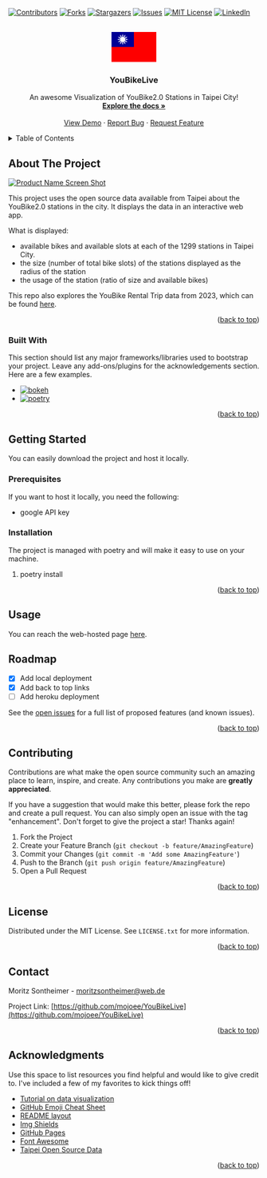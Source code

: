 <!-- Improved compatibility of back to top link: See: https://github.com/mojoee/YouBikeLive/pull/73 -->
<a name="readme-top"></a>
<!--
*** Thanks for checking out the Best-README-Template. If you have a suggestion
*** that would make this better, please fork the repo and create a pull request
*** or simply open an issue with the tag "enhancement".
*** Don't forget to give the project a star!
*** Thanks again! Now go create something AMAZING! :D
-->



<!-- PROJECT SHIELDS -->
<!--
*** I'm using markdown "reference style" links for readability.
*** Reference links are enclosed in brackets [ ] instead of parentheses ( ).
*** See the bottom of this document for the declaration of the reference variables
*** for contributors-url, forks-url, etc. This is an optional, concise syntax you may use.
*** https://www.markdownguide.org/basic-syntax/#reference-style-links
-->
[![Contributors][contributors-shield]][contributors-url]
[![Forks][forks-shield]][forks-url]
[![Stargazers][stars-shield]][stars-url]
[![Issues][issues-shield]][issues-url]
[![MIT License][license-shield]][license-url]
[![LinkedIn][linkedin-shield]][linkedin-url]



<!-- PROJECT LOGO -->
<br />
<div align="center">
  <a href="https://github.com/mojoee/YouBikeLive">
    <img src="docs/TaiwanFlag.svg" alt="Logo" width="90" height="60">
  </a>

  <h3 align="center">YouBikeLive</h3>

  <p align="center">
    An awesome Visualization of YouBike2.0 Stations in Taipei City!
    <br />
    <a href="https://github.com/mojoee/YouBikeLive"><strong>Explore the docs »</strong></a>
    <br />
    <br />
    <a href="https://github.com/mojoee/YouBikeLive">View Demo</a>
    ·
    <a href="https://github.com/mojoee/YouBikeLive/issues">Report Bug</a>
    ·
    <a href="https://github.com/mojoee/YouBikeLive/issues">Request Feature</a>
  </p>
</div>



<!-- TABLE OF CONTENTS -->
<details>
  <summary>Table of Contents</summary>
  <ol>
    <li>
      <a href="#about-the-project">About The Project</a>
      <ul>
        <li><a href="#built-with">Built With</a></li>
      </ul>
    </li>
    <li>
      <a href="#getting-started">Getting Started</a>
      <ul>
        <li><a href="#prerequisites">Prerequisites</a></li>
        <li><a href="#installation">Installation</a></li>
      </ul>
    </li>
    <li><a href="#usage">Usage</a></li>
    <li><a href="#roadmap">Roadmap</a></li>
    <li><a href="#contributing">Contributing</a></li>
    <li><a href="#license">License</a></li>
    <li><a href="#contact">Contact</a></li>
    <li><a href="#acknowledgments">Acknowledgments</a></li>
  </ol>
</details>



<!-- ABOUT THE PROJECT -->
## About The Project

[![Product Name Screen Shot][product-screenshot]](https://example.com)

This project uses the open source data available from Taipei about the YouBike2.0 stations in the city. It displays the data in an interactive web app.

What is displayed:
* available bikes and available slots at each of the 1299 stations in Taipei City. 
* the size (number of total bike slots) of the stations displayed as the radius of the station
* the usage of the station (ratio of size and available bikes)

This repo also explores the YouBike Rental Trip data from 2023, which can be found [here](https://data.gov.tw/en/datasets/169174).


<p align="right">(<a href="#readme-top">back to top</a>)</p>



### Built With

This section should list any major frameworks/libraries used to bootstrap your project. Leave any add-ons/plugins for the acknowledgements section. Here are a few examples.

* [![bokeh][bokeh.js]][bokeh-url]
* [![poetry][poetry.py]][poetry-url]


<p align="right">(<a href="#readme-top">back to top</a>)</p>



<!-- GETTING STARTED -->
## Getting Started

You can easily download the project and host it locally.

### Prerequisites

If you want to host it locally, you need the following:
* google API key

### Installation

The project is managed with poetry and will make it easy to use on your machine.

1. poetry install


<p align="right">(<a href="#readme-top">back to top</a>)</p>



<!-- USAGE EXAMPLES -->
## Usage

You can reach the web-hosted page [here](https://youbikelive-1997a5b6ef93.herokuapp.com/myapp).



<!-- ROADMAP -->
## Roadmap

- [x] Add local deployment
- [x] Add back to top links
- [ ] Add heroku deployment

See the [open issues](https://github.com/mojoee/YouBikeLive/issues) for a full list of proposed features (and known issues).

<p align="right">(<a href="#readme-top">back to top</a>)</p>



<!-- CONTRIBUTING -->
## Contributing

Contributions are what make the open source community such an amazing place to learn, inspire, and create. Any contributions you make are **greatly appreciated**.

If you have a suggestion that would make this better, please fork the repo and create a pull request. You can also simply open an issue with the tag "enhancement".
Don't forget to give the project a star! Thanks again!

1. Fork the Project
2. Create your Feature Branch (`git checkout -b feature/AmazingFeature`)
3. Commit your Changes (`git commit -m 'Add some AmazingFeature'`)
4. Push to the Branch (`git push origin feature/AmazingFeature`)
5. Open a Pull Request

<p align="right">(<a href="#readme-top">back to top</a>)</p>



<!-- LICENSE -->
## License

Distributed under the MIT License. See `LICENSE.txt` for more information.

<p align="right">(<a href="#readme-top">back to top</a>)</p>



<!-- CONTACT -->
## Contact

Moritz Sontheimer - moritzsontheimer@web.de

Project Link: [https://github.com/mojoee/YouBikeLive](https://github.com/mojoee/YouBikeLive)

<p align="right">(<a href="#readme-top">back to top</a>)</p>



<!-- ACKNOWLEDGMENTS -->
## Acknowledgments

Use this space to list resources you find helpful and would like to give credit to. I've included a few of my favorites to kick things off!

* [Tutorial on data visualization](https://thedatafrog.com/en/articles/show-data-google-map-python/)
* [GitHub Emoji Cheat Sheet](https://www.webpagefx.com/tools/emoji-cheat-sheet)
* [README layout](https://github.com/mojoee/YouBikeLive)
* [Img Shields](https://shields.io)
* [GitHub Pages](https://pages.github.com)
* [Font Awesome](https://fontawesome.com)
* [Taipei Open Source Data](https://data.taipei/dataset?qs=youbike)

<p align="right">(<a href="#readme-top">back to top</a>)</p>



<!-- MARKDOWN LINKS & IMAGES -->
<!-- https://www.markdownguide.org/basic-syntax/#reference-style-links -->
[contributors-shield]: https://img.shields.io/github/contributors/mojoee/YouBikeLive.svg?style=for-the-badge
[contributors-url]: https://github.com/mojoee/YouBikeLive/graphs/contributors
[forks-shield]: https://img.shields.io/github/forks/mojoee/YouBikeLive.svg?style=for-the-badge
[forks-url]: https://github.com/mojoee/YouBikeLive/network/members
[stars-shield]: https://img.shields.io/github/stars/mojoee/YouBikeLive.svg?style=for-the-badge
[stars-url]: https://github.com/mojoee/YouBikeLive/stargazers
[issues-shield]: https://img.shields.io/github/issues/mojoee/YouBikeLive.svg?style=for-the-badge
[issues-url]: https://github.com/mojoee/YouBikeLive/issues
[license-shield]: https://img.shields.io/github/license/mojoee/YouBikeLive.svg?style=for-the-badge
[license-url]: https://github.com/mojoee/YouBikeLive/blob/master/LICENSE.txt
[linkedin-shield]: https://img.shields.io/badge/-LinkedIn-black.svg?style=for-the-badge&logo=linkedin&colorB=555
[linkedin-url]: https://www.linkedin.com/in/moritz-sontheimer-23bb40156/
[product-screenshot]: docs/AppGUI.png
[bokeh-url]: http://bokeh.org/
[Bokeh.js]: https://img.shields.io/badge/Bokeh-20232A?style=for-the-badge&logo=bokeh&logoColor=61DAFB
[poetry-url]: https://python-poetry.org/
[poetry.py]: https://img.shields.io/badge/Poetry-7cfc00?style=for-the-badge&logo=poetry&logoColor=blue

